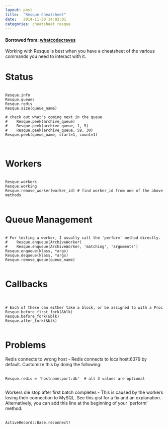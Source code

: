 ```yaml
---
layout: post
title:  "Resque Cheatsheet"
date:   2014-11-30 14:02:01
categories: cheatsheet resque
---
```


#### Borrowed from: [whatcodecraves](http://whatcodecraves.com/posts/2010/06/22/resque-cheatsheet.html)

Working with Resque is best when you have a cheatsheet of the various commands you need to interact with it.

# Status

<pre>
  <code class="ruby">
Resque.info
Resque.queues
Resque.redis
Resque.size(queue_name)

# check out what's coming next in the queue
#    Resque.peek(archive_queue)
#    Resque.peek(archive_queue, 1, 5)
#    Resque.peek(archive_queue, 59, 30)
Resque.peek(queue_name, start=1, count=1)

  </code>
</pre>

# Workers

<pre>
  <code class="ruby">
Resque.workers
Resque.working
Resque.remove_worker(worker_id) # find worker_id from one of the above methods
  </code>
</pre>

# Queue Management 

<pre>
  <code class="ruby">
# For testing a worker, I usually call the 'perform' method directly.
#    Resque.enqueue(ArchiveWorker)
#    Resque.enqueue(ArchiveWorker, 'matching', 'arguments')
Resque.enqueue(klass, *args)
Resque.dequeue(klass, *args)
Resque.remove_queue(queue_name)
  </code>
</pre>

# Callbacks

<pre> 
  <code class="ruby">
# Each of these can either take a block, or be assigned to with a Proc
Resque.before_first_fork(&blk)
Resque.before_fork(&blk)
Resque.after_fork(&blk)
  </code>
</pre>

# Problems

Redis connects to wrong host - Redis connects to localhost:6379 by default. Customize this by doing the following:

<pre>
  <code class="ruby">
Resque.redis = 'hostname:port:db'  # all 3 values are optional
  </code>
</pre>

Workers die stop after first batch completes - This is caused by the workers losing their connection to MySQL. See this gist for a fix and an explanation. Alternatively, you can add this line at the beginning of your 'perform' method:

<pre>
  <code class="ruby">
ActiveRecord::Base.reconnect!
  </code>
</pre>
